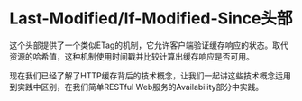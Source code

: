 # Last-Modified/If-Modified-Since头部

这个头部提供了一个类似ETag的机制，它允许客户端验证缓存响应的状态。取代资源的哈希值，这种机制使用时间戳并比较计算出缓存响应是否可用。

现在我们已经了解了HTTP缓存背后的技术概念，让我们一起讲这些技术概念运用到实践中区别，在我们简单RESTful Web服务的Availability部分中实践。